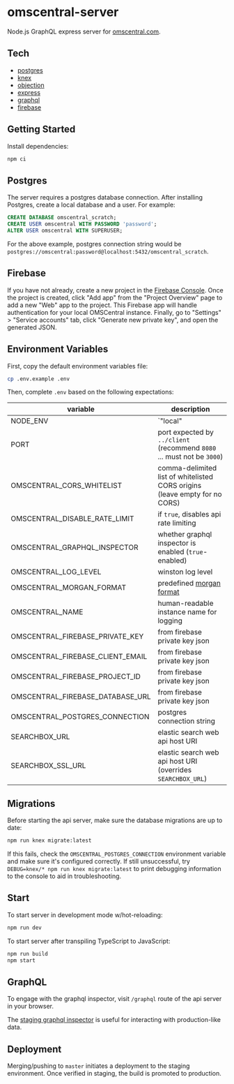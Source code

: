 # omscentral-server

Node.js GraphQL express server for [omscentral.com](https://omscentral.com).

## Tech

- [postgres](https://www.postgresql.org/)
- [knex](http://knexjs.org/)
- [objection](https://vincit.github.io/objection.js/)
- [express](https://expressjs.com/)
- [graphql](https://graphql.org/)
- [firebase](https://firebase.google.com/)

## Getting Started

Install dependencies:

```sh
npm ci
```

## Postgres

The server requires a postgres database connection. After installing Postgres, create a local database and a user. For example:

```sql
CREATE DATABASE omscentral_scratch;
CREATE USER omscentral WITH PASSWORD 'password';
ALTER USER omscentral WITH SUPERUSER;
```

For the above example, postgres connection string would be `postgres://omscentral:password@localhost:5432/omscentral_scratch`.

## Firebase

If you have not already, create a new project in the [Firebase Console](console.firebase.google.com). Once the project is created, click "Add app" from the "Project Overview" page to add a new "Web" app to the project. This Firebase app will handle authentication for your local OMSCentral instance. Finally, go to "Settings" > "Service accounts" tab, click "Generate new private key", and open the generated JSON.

## Environment Variables

First, copy the default environment variables file:

```sh
cp .env.example .env
```

Then, complete `.env` based on the following expectations:

| variable                         | description                                                                         |
| -------------------------------- | ----------------------------------------------------------------------------------- |
| NODE_ENV                         | `"local" | "test" | "staging" | "production"` (recommend `"local"`)                 |
| PORT                             | port expected by `../client` (recommend `8080` ... must not be `3000`)              |
| OMSCENTRAL_CORS_WHITELIST        | comma-delimited list of whitelisted CORS origins (leave empty for no CORS)          |
| OMSCENTRAL_DISABLE_RATE_LIMIT    | if `true`, disables api rate limiting                                               |
| OMSCENTRAL_GRAPHQL_INSPECTOR     | whether graphql inspector is enabled (`true`-enabled)                               |
| OMSCENTRAL_LOG_LEVEL             | winston log level                                                                   |
| OMSCENTRAL_MORGAN_FORMAT         | predefined [morgan format](https://www.npmjs.com/package/morgan#predefined-formats) |
| OMSCENTRAL_NAME                  | human-readable instance name for logging                                            |
| OMSCENTRAL_FIREBASE_PRIVATE_KEY  | from firebase private key json                                                      |
| OMSCENTRAL_FIREBASE_CLIENT_EMAIL | from firebase private key json                                                      |
| OMSCENTRAL_FIREBASE_PROJECT_ID   | from firebase private key json                                                      |
| OMSCENTRAL_FIREBASE_DATABASE_URL | from firebase private key json                                                      |
| OMSCENTRAL_POSTGRES_CONNECTION   | postgres connection string                                                          |
| SEARCHBOX_URL                    | elastic search web api host URI                                                     |
| SEARCHBOX_SSL_URL                | elastic search web api host URI (overrides `SEARCHBOX_URL`)                         |

## Migrations

Before starting the api server, make sure the database migrations are up to date:

```sh
npm run knex migrate:latest
```

If this fails, check the `OMSCENTRAL_POSTGRES_CONNECTION` environment variable and make sure it's configured correctly. If still unsuccessful, try `DEBUG=knex/* npm run knex migrate:latest` to print debugging information to the console to aid in troubleshooting.

## Start

To start server in development mode w/hot-reloading:

```sh
npm run dev
```

To start server after transpiling TypeScript to JavaScript:

```sh
npm run build
npm start
```

## GraphQL

To engage with the graphql inspector, visit `/graphql` route of the api server in your browser.

The [staging graphql inspector](https://omscentral-api-staging.herokuapp.com/graphql) is useful for interacting with production-like data.

## Deployment

Merging/pushing to `master` initiates a deployment to the staging environment. Once verified in staging, the build is promoted to production.
